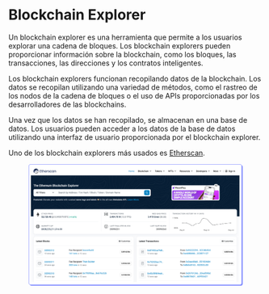 # Blockchain Explorer

Un blockchain explorer es una herramienta que permite a los usuarios explorar una cadena de bloques. Los blockchain explorers pueden proporcionar información sobre la blockchain, como los bloques, las transacciones, las direcciones y los contratos inteligentes.

Los blockchain explorers funcionan recopilando datos de la blockchain. Los datos se recopilan utilizando una variedad de métodos, como el rastreo de los nodos de la cadena de bloques o el uso de APIs proporcionadas por los desarrolladores de las blockchains.

Una vez que los datos se han recopilado, se almacenan en una base de datos. Los usuarios pueden acceder a los datos de la base de datos utilizando una interfaz de usuario proporcionada por el blockchain explorer.

Uno de los blockchain explorers más usados es [Etherscan](https://etherscan.io/).

<figure><img src="../../../../.gitbook/assets/mod1_22.png" alt=""><figcaption></figcaption></figure>
